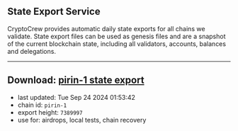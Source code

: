 ## State Export Service
CryptoCrew provides automatic daily state exports for all chains we validate. State export files can be used as genesis files and are a snapshot of the current blockchain state, including all validators, accounts, balances and delegations.

---
**Download: [pirin-1 state export](https://dl-eu2.ccvalidators.com/SERVICE/nolus/pirin-1_export_7389997.json)**
---

- last updated: Tue Sep 24 2024 01:53:42
- chain id: `pirin-1`
- export height: `7389997`
- use for: airdrops, local tests, chain recovery

